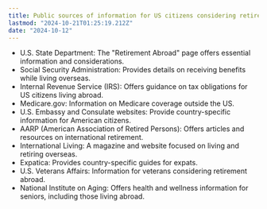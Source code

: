 ```yaml
---
title: Public sources of information for US citizens considering retirement abroad
lastmod: "2024-10-21T01:25:19.212Z"
date: "2024-10-12"
---
```


- U.S. State Department: The "Retirement Abroad" page offers essential information and considerations.
- Social Security Administration: Provides details on receiving benefits while living overseas.
- Internal Revenue Service (IRS): Offers guidance on tax obligations for US citizens living abroad.
- Medicare.gov: Information on Medicare coverage outside the US.
- U.S. Embassy and Consulate websites: Provide country-specific information for American citizens.
- AARP (American Association of Retired Persons): Offers articles and resources on international retirement.
- International Living: A magazine and website focused on living and retiring overseas.
- Expatica: Provides country-specific guides for expats.
- U.S. Veterans Affairs: Information for veterans considering retirement abroad.
- National Institute on Aging: Offers health and wellness information for seniors, including those living abroad.
